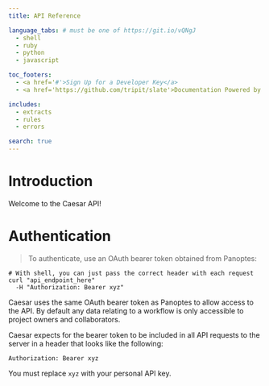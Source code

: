 ```yaml
---
title: API Reference

language_tabs: # must be one of https://git.io/vQNgJ
  - shell
  - ruby
  - python
  - javascript

toc_footers:
  - <a href='#'>Sign Up for a Developer Key</a>
  - <a href='https://github.com/tripit/slate'>Documentation Powered by Slate</a>

includes:
  - extracts
  - rules
  - errors

search: true
---
```


# Introduction

Welcome to the Caesar API!

# Authentication

> To authenticate, use an OAuth bearer token obtained from Panoptes:

```shell
# With shell, you can just pass the correct header with each request
curl "api_endpoint_here"
  -H "Authorization: Bearer xyz"
```

Caesar uses the same OAuth bearer token as Panoptes to allow access to the API. By default any data relating to a workflow is only accessible to project owners and collaborators.

Caesar expects for the bearer token to be included in all API requests to the server in a header that looks like the following:

`Authorization: Bearer xyz`

<aside class="notice">
You must replace <code>xyz</code> with your personal API key.
</aside>
